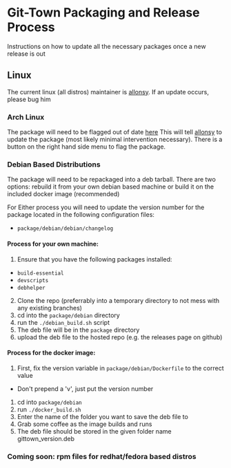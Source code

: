 # Git-Town Packaging and Release Process

Instructions on how to update all the necessary packages once a new release is out

## Linux
The current linux (all distros) maintainer is [allonsy](https://github.com/allonsy). If an update occurs, please bug him
### Arch Linux
The package will need to be flagged out of date [here](https://aur.archlinux.org/packages/git-town/)
This will tell [allonsy](https://github.com/allonsy) to update the package (most likely minimal intervention necessary). There is a button on the right hand side menu to flag the package.


### Debian Based Distributions
The package will need to be repackaged into a deb tarball.
There are two options: rebuild it from your own debian based machine or build it on the included docker image (recommended)

For Either process you will need to update the version number for the package located in the following configuration files:
 * `package/debian/debian/changelog`


#### Process for your own machine:
1. Ensure that you have the following packages installed:
  * `build-essential`
  * `devscripts`
  * `debhelper`
2. Clone the repo (preferrably into a temporary directory to not mess with any existing branches)
3. cd into the `package/debian` directory
4. run the `./debian_build.sh` script
5. The deb file will be in the `package` directory
6. upload the deb file to the hosted repo (e.g. the releases page on github)

#### Process for the docker image:
1. First, fix the version variable in `package/debian/Dockerfile` to the correct value
  * Don't prepend a 'v', just put the version number
1. cd into `package/debian`
2. run `./docker_build.sh`
3. Enter the name of the folder you want to save the deb file to
3. Grab some coffee as the image builds and runs
4. The deb file should be stored in the given folder name gittown_version.deb


### Coming soon: rpm files for redhat/fedora based distros
